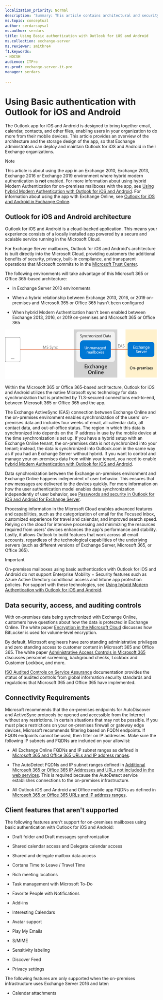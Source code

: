 ```yaml
---
localization_priority: Normal
description: 'Summary: This article contains architectural and security information for administrators about Outlook for iOS and Android in an Exchange Server 2016 or Exchange Server 2019 on-premises environment when the app uses Basic authentication.'
ms.topic: conceptual
author: serdarsoysal
ms.author: serdars
title: Using Basic authentication with Outlook for iOS and Android
ms.collection: exchange-server
ms.reviewer: smithre4
f1.keywords:
- NOCSH
audience: ITPro
ms.prod: exchange-server-it-pro
manager: serdars

---
```


# Using Basic authentication with Outlook for iOS and Android

The Outlook app for iOS and Android is designed to bring together email, calendar, contacts, and other files, enabling users in your organization to do more from their mobile devices. This article provides an overview of the architecture and the storage design of the app, so that Exchange administrators can deploy and maintain Outlook for iOS and Android in their Exchange organizations.

>[!NOTE]
> This article is about using the app in an Exchange 2010, Exchange 2013, Exchange 2016 or Exchange 2019 environment where hybrid modern authentication is **not** enabled. For more information about using hybrid Modern Authentication for on-premises mailboxes with the app, see [Using hybrid Modern Authentication with Outlook for iOS and Android](use-hybrid-modern-auth.md). For information about using the app with Exchange Online, see [Outlook for iOS and Android in Exchange Online](../../../ExchangeOnline/clients-and-mobile-in-exchange-online/outlook-for-ios-and-android/outlook-for-ios-and-android.md).

## Outlook for iOS and Android architecture

Outlook for iOS and Android is a cloud-backed application. This means your experience consists of a locally installed app powered by a secure and scalable service running in the Microsoft Cloud.

For Exchange Server mailboxes, Outlook for iOS and Android's architecture is built directly into the Microsoft Cloud, providing customers the additional benefits of security, privacy, built-in compliance, and transparent operations that Microsoft commits to in the [Microsoft Trust Center](https://www.microsoft.com/trust-center). 

The following environments will take advantage of this Microsoft 365 or Office 365-based architecture:

- In Exchange Server 2010 environments

- When a hybrid relationship between Exchange 2013, 2016, or 2019 on-premises and Microsoft 365 or Office 365 hasn't been configured

- When hybrid Modern Authentication hasn't been enabled between Exchange 2013, 2016, or 2019 on-premises and Microsoft 365 or Office 365

![Basic authentication in Outlook for iOS and Android](../../media/outlook_mobile_basic_auth.png)

Within the Microsoft 365 or Office 365-based architecture, Outlook for iOS and Android utilizes the native Microsoft sync technology for data synchronization that is protected by TLS-secured connections end-to-end, between Microsoft 365 or Office 365 and the app.

The Exchange ActiveSync (EAS) connection between Exchange Online and the on-premises environment enables synchronization of the users' on-premises data and includes four weeks of email, all calendar data, all contact data, and out-of-office status. The region in which this data is synchronized into depends on the IP address in use by the mobile device at the time synchronization is set up. If you have a hybrid setup with an Exchange Online tenant, the on-premises data is not synchronized into your tenant; instead, the data is synchronized into Outlook.com in the same way as if you had an Exchange Server without hybrid. If you want to control and manage your on-premises data from within your tenant, you need to enable [hybrid Modern Authentication with Outlook for iOS and Android](./use-hybrid-modern-auth.md).

Data synchronization between the Exchange on-premises environment and Exchange Online happens independent of user behavior. This ensures that new messages are delivered to the devices quickly. For more information on how the user authentication model enables data synchronization independently of user behavior, see [Passwords and security in Outlook for iOS and Android for Exchange Server](./passwords-and-security.md).

Processing information in the Microsoft Cloud enables advanced features and capabilities, such as the categorization of email for the Focused Inbox, customized experience for travel and calendar, and improved search speed. Relying on the cloud for intensive processing and minimizing the resources required from users' devices enhances the app's performance and stability. Lastly, it allows Outlook to build features that work across all email accounts, regardless of the technological capabilities of the underlying servers (such as different versions of Exchange Server, Microsoft 365, or Office 365).

>[!IMPORTANT]
> On-premises mailboxes using basic authentication with Outlook for iOS and Android do not support Enterprise Mobility + Security features such as Azure Active Directory conditional access and Intune app protection policies. For support with these technologies, see [Using hybrid Modern Authentication with Outlook for iOS and Android](use-hybrid-modern-auth.md).

## Data security, access, and auditing controls

With on-premises data being synchronized with Exchange Online, customers have questions about how the data is protected in Exchange Online. The white paper [Encryption in the Microsoft Cloud](/microsoft-365/compliance/office-365-encryption-in-the-microsoft-cloud-overview) discusses how BitLocker is used for volume-level encryption.

By default, Microsoft engineers have zero standing administrative privileges and zero standing access to customer content in Microsoft 365 and Office 365. The white paper [Administrative Access Controls in Microsoft 365](/compliance/assurance/assurance-administrative-access-controls-overview) discusses personnel screening, background checks, Lockbox and Customer Lockbox, and more.

[ISO Audited Controls on Service Assurance](https://sip.protection.office.com/) documentation provides the status of audited controls from global information security standards and regulations that Microsoft 365 and Office 365 have implemented.

## Connectivity Requirements
Microsoft recommends that the on-premises endpoints for AutoDiscover and ActiveSync protocols be opened and accessible from the Internet without any restrictions. In certain situations that may not be possible. If you must place restrictions on your on-premises firewall or gateway edge devices, Microsoft recommends filtering based on FQDN endpoints. If FQDN endpoints cannot be used, then filter on IP addresses. Make sure the following IP subnets and FQDNs are included on your allowlist:

- All Exchange Online FQDNs and IP subnet ranges as defined in [Microsoft 365 and Office 365 URLs and IP address ranges](/office365/enterprise/urls-and-ip-address-ranges).

- The AutoDetect FQDNs and IP subnet ranges defined in [Additional Microsoft 365 or Office 365 IP Addresses and URLs not included in the web services](/office365/enterprise/additional-office365-ip-addresses-and-urls). This is required because the AutoDetect service establishes connections to the on-premises infrastructure.

- All Outlook iOS and Android and Office mobile app FQDNs as defined in [Microsoft 365 or Office 365 URLs and IP address ranges](/office365/enterprise/urls-and-ip-address-ranges).

## Client features that aren't supported
The following features aren't support for on-premises mailboxes using basic authentication with Outlook for iOS and Android:

- Draft folder and Draft messages synchronization

- Shared calendar access and Delegate calendar access

- Shared and delegate mailbox data access

- Cortana Time to Leave / Travel Time

- Rich meeting locations

- Task management with Microsoft To-Do

- Favorite People with Notifications

- Add-ins

- Interesting Calendars

- Avatar support

- Play My Emails

- S/MIME

- Sensitivity labeling

- Discover Feed

- Privacy settings

The following features are only supported when the on-premises infrastructure uses Exchange Server 2016 and later:

- Calendar attachments